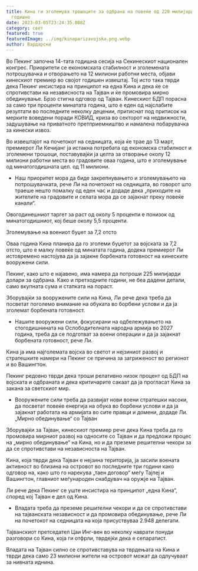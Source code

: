 ```yaml
---
title: Кина ги зголемува трошоците за одбрана на повеќе од 220 милијарди долари
  годишно
date: 2023-03-05T23:24:35.088Z
category: свет
featured: true
featuredImage: ../img/kinaparizavojska.png.webp
author: Вардарски
---
```


Во Пекинг започна 14-тата годишна сесија на Секинескиот национален конгрес. Приоритети се економската стабилност и зголемената потрошувачка и отворањето на 12 милиони работни места, објави кинескиот премиер во својот годишен извештај. Тој исто така тврди дека Пекинг инсистира на принципот на една Кина и дека ќе се спротивстави на независноста на Тајван и ќе промовира мирно обединување. Брзо стигна одговор од Тајван.
Кинескиот БДП порасна за само три проценти минатата година, што е еден од најслабите резултати во последните неколку децении, притиснат под притисок на мерките воведени поради КОВИД, криза во секторот на недвижности, задушување на приватното претприемништво и намалена побарувачка за кинески извоз.

Во извештајот на почетокот на седницата, која ќе трае до 13 март, премиерот Ли Кечијанг ја истакна потребата од економска стабилност и зголемени трошоци, поставувајќи ја целта за отворање околу 12 милиони работни места во градовите оваа година, што е зголемување од минатогодишната цел. од 11 милиони.

- Наш приоритет мора да биде закрепнувањето и зголемувањето на потрошувачката, рече Ли на почетокот на седницата, во говорот што траеше нешто помалку од еден час и додаде дека „приходите на жителите на градовите и селата мора да се зајакнат преку повеќе канали“.

Овогодинешниот таргет за раст од околу 5 проценти е понизок од минатогодишниот, кој беше околу 5,5 проценти.

Зголемување на воениот буџет за 7,2 отсто

Оваа година Кина планира да го зголеми буџетот за војската за 7,2 отсто, што е малку повеќе од минатата година, додека премиерот Ли истовремено настојува да ја зајакне борбената готовност на кинеските вооружени сили.

Пекинг, како што е најавено, има намера да потроши 225 милијарди долари за одбрана. Како и претходните години, не беа дадени детали, само вкупната сума и стапката на пораст.

Зборувајќи за вооружените сили на Кина, Ли рече дека треба да посветат поголемо внимание на обуката во борбени услови и да ја зголемат борбената готовност.

- Нашите вооружени сили, фокусирани на одбележувањето на стогодишнината на Ослободителната народна армија во 2027 година, треба да се подготват за воени операции и да ја зајакнат борбената готовност, рече Ли.

Кина ја има најголемата војска во светот и нејзиниот развој и стратешките намери на Пекинг се причина за загриженост во регионот и во Вашингтон.

Пекинг редовно тврди дека троши релативно низок процент од БДП на војската и одбраната и дека критичарите сакаат да ја прогласат Кина за закана за светскиот мир.

- Вооружените сили треба да развијат нови воени стратешки насоки, да посветат повеќе енергија на обука во борбени услови и да ја зајакнат работата на армијата во сите правци и домени, додаде Ли.
  „Мирно обединување“ со Тајван

Зборувајќи за Тајван, кинескиот премиер рече дека Кина треба да го промовира мирниот развој на односите со Тајван и да предложи процес на „мирно обединување“ на Кина, но и да преземе решителни чекори за да се спротивстави на независноста на Тајван.

Кина, која тврди дека Тајван е нејзина територија, ја засили воената активност во близина на островот во последните три години како одговор на, како што го нарекува „таен договор“ меѓу Тајпеј и Вашингтон, главниот меѓународен снабдувач на оружје на Тајван.

Ли рече дека Пекинг се уште инсистира на принципот „една Кина“, според кој Тајван е дел од Кина.

- Владата треба да преземе решителни чекори и да се спротивстави на тајванската независност и да промовира обединување, рече Ли на почетокот на седницата на која присуствуваа 2.948 делегати.

Тајванскиот претседател Цаи Инг-вен во неколку наврати понуди разговори со Кина, која ги отфрли, тврдејќи дека е сепаратист.

Владата на Тајван силно се спротивставува на тврдењата на Кина и тврди дека само 23 милиони жители на островот можат да одлучуваат за нивната иднина.
